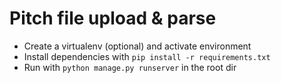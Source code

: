 # Pitch file upload & parse

- Create a virtualenv (optional) and activate environment
- Install dependencies with `pip install -r requirements.txt`
- Run with `python manage.py runserver` in the root dir
